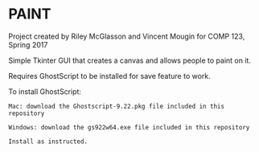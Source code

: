 
#             PAINT               #

Project created by Riley McGlasson and Vincent Mougin for COMP 123, Spring 2017

Simple Tkinter GUI that creates a canvas and allows people to paint on it.

Requires GhostScript to be installed for save feature to work.

  To install GhostScript:
  
    Mac: download the Ghostscript-9.22.pkg file included in this repository
    
    Windows: download the gs922w64.exe file included in this repository
    
    Install as instructed.
